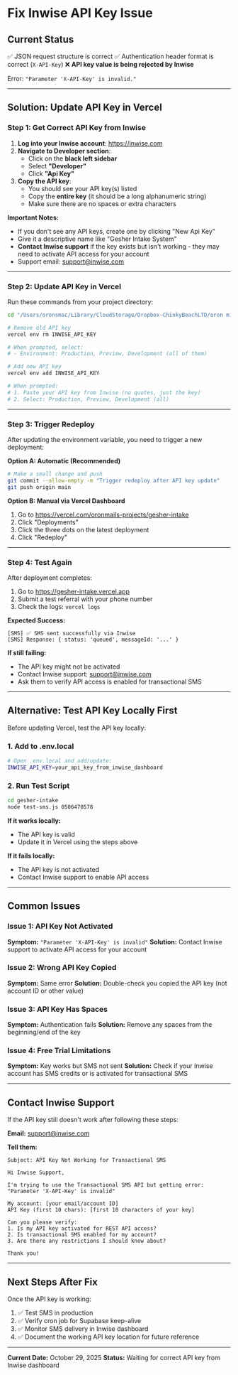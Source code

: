 # Fix Inwise API Key Issue

## Current Status
✅ JSON request structure is correct
✅ Authentication header format is correct (`X-API-Key`)
❌ **API key value is being rejected by Inwise**

Error: `"Parameter 'X-API-Key' is invalid."`

---

## Solution: Update API Key in Vercel

### Step 1: Get Correct API Key from Inwise

1. **Log into your Inwise account**: https://inwise.com
2. **Navigate to Developer section**:
   - Click on the **black left sidebar**
   - Select **"Developer"**
   - Click **"Api Key"**
3. **Copy the API key**:
   - You should see your API key(s) listed
   - Copy the **entire key** (it should be a long alphanumeric string)
   - Make sure there are no spaces or extra characters

**Important Notes:**
- If you don't see any API keys, create one by clicking "New Api Key"
- Give it a descriptive name like "Gesher Intake System"
- **Contact Inwise support** if the key exists but isn't working - they may need to activate API access for your account
- Support email: support@inwise.com

---

### Step 2: Update API Key in Vercel

Run these commands from your project directory:

```bash
cd "/Users/oronsmac/Library/CloudStorage/Dropbox-ChinkyBeachLTD/oron mizrachi/D2R Internet Holdings, LLC/Developments/Gesher/gesher-intake"

# Remove old API key
vercel env rm INWISE_API_KEY

# When prompted, select:
# - Environment: Production, Preview, Development (all of them)

# Add new API key
vercel env add INWISE_API_KEY

# When prompted:
# 1. Paste your API key from Inwise (no quotes, just the key)
# 2. Select: Production, Preview, Development (all)
```

---

### Step 3: Trigger Redeploy

After updating the environment variable, you need to trigger a new deployment:

**Option A: Automatic (Recommended)**
```bash
# Make a small change and push
git commit --allow-empty -m "Trigger redeploy after API key update"
git push origin main
```

**Option B: Manual via Vercel Dashboard**
1. Go to https://vercel.com/oronmails-projects/gesher-intake
2. Click "Deployments"
3. Click the three dots on the latest deployment
4. Click "Redeploy"

---

### Step 4: Test Again

After deployment completes:

1. Go to https://gesher-intake.vercel.app
2. Submit a test referral with your phone number
3. Check the logs: `vercel logs`

**Expected Success:**
```
[SMS] ✅ SMS sent successfully via Inwise
[SMS] Response: { status: 'queued', messageId: '...' }
```

**If still failing:**
- The API key might not be activated
- Contact Inwise support: support@inwise.com
- Ask them to verify API access is enabled for transactional SMS

---

## Alternative: Test API Key Locally First

Before updating Vercel, test the API key locally:

### 1. Add to .env.local
```bash
# Open .env.local and add/update:
INWISE_API_KEY=your_api_key_from_inwise_dashboard
```

### 2. Run Test Script
```bash
cd gesher-intake
node test-sms.js 0506470578
```

**If it works locally:**
- The API key is valid
- Update it in Vercel using the steps above

**If it fails locally:**
- The API key is not activated
- Contact Inwise support to enable API access

---

## Common Issues

### Issue 1: API Key Not Activated
**Symptom:** `"Parameter 'X-API-Key' is invalid"`
**Solution:** Contact Inwise support to activate API access for your account

### Issue 2: Wrong API Key Copied
**Symptom:** Same error
**Solution:** Double-check you copied the API key (not account ID or other value)

### Issue 3: API Key Has Spaces
**Symptom:** Authentication fails
**Solution:** Remove any spaces from the beginning/end of the key

### Issue 4: Free Trial Limitations
**Symptom:** Key works but SMS not sent
**Solution:** Check if your Inwise account has SMS credits or is activated for transactional SMS

---

## Contact Inwise Support

If the API key still doesn't work after following these steps:

**Email:** support@inwise.com

**Tell them:**
```
Subject: API Key Not Working for Transactional SMS

Hi Inwise Support,

I'm trying to use the Transactional SMS API but getting error:
"Parameter 'X-API-Key' is invalid"

My account: [your email/account ID]
API Key (first 10 chars): [first 10 characters of your key]

Can you please verify:
1. Is my API key activated for REST API access?
2. Is transactional SMS enabled for my account?
3. Are there any restrictions I should know about?

Thank you!
```

---

## Next Steps After Fix

Once the API key is working:

1. ✅ Test SMS in production
2. ✅ Verify cron job for Supabase keep-alive
3. ✅ Monitor SMS delivery in Inwise dashboard
4. ✅ Document the working API key location for future reference

---

**Current Date:** October 29, 2025
**Status:** Waiting for correct API key from Inwise dashboard
